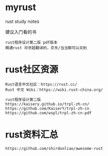# myrust
  
  rust study notes

  建议入门看的书
  
    rust程序设计第二版 pdf版本
    精通rust 邓世超翻译的，京东/当当都可以买到

# rust社区资源

    Rust语言中文社区：https://rust.cc/
    Rust 中文 Wiki：https://wiki.rust-china.org/

    rust程序设计第二版
    https://kaisery.github.io/trpl-zh-cn/
    https://github.com/KaiserY/trpl-zh-cn
    https://github.com/wspl/trpl-zh-cn-pdf

# rust资料汇总

    https://github.com/shirdonliao/awesome-rust
